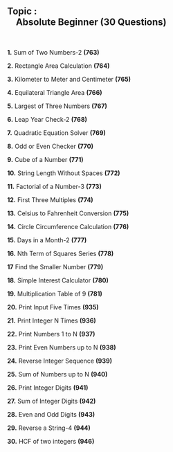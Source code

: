 ## **Topic :** <br/>&#160;&#160;&#160;&#160;Absolute Beginner (30 Questions)

<br/>


**1.** Sum of Two Numbers-2 **(763)**

**2.** Rectangle Area Calculation **(764)**

**3.** Kilometer to Meter and Centimeter **(765)**

**4.** Equilateral Triangle Area **(766)**

**5.** Largest of Three Numbers **(767)**

**6.** Leap Year Check-2 **(768)**

**7.** Quadratic Equation Solver **(769)**

**8.** Odd or Even Checker **(770)**

**9.** Cube of a Number **(771)**

**10.** String Length Without Spaces **(772)**

**11.** Factorial of a Number-3 **(773)**

**12.** First Three Multiples **(774)**

**13.** Celsius to Fahrenheit Conversion **(775)**

**14.** Circle Circumference Calculation **(776)**

**15.** Days in a Month-2 **(777)**

**16.** Nth Term of Squares Series **(778)**

**17** Find the Smaller Number **(779)**

**18.** Simple Interest Calculator **(780)**

**19.** Multiplication Table of 9 **(781)**

**20.** Print Input Five Times **(935)**

**21.** Print Integer N Times **(936)**

**22.** Print Numbers 1 to N **(937)**

**23.** Print Even Numbers up to N **(938)**

**24.** Reverse Integer Sequence **(939)**

**25.** Sum of Numbers up to N **(940)**

**26.** Print Integer Digits **(941)**

**27.** Sum of Integer Digits **(942)**

**28.** Even and Odd Digits **(943)**

**29.** Reverse a String-4 **(944)**

**30.** HCF of two integers **(946)**
